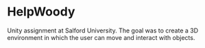 # HelpWoody
Unity assignment at Salford University. The goal was to create a 3D environment in which the user can move and interact with objects.
